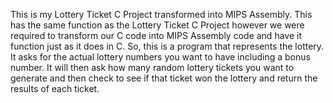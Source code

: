 This is my Lottery Ticket C Project transformed into MIPS Assembly. This has the same function as the Lottery Ticket C Project however we were required to transform our C code into MIPS Assembly code and have it function just as it does in C. So, this is a program that represents the lottery. It asks for the actual lottery numbers you want to have including a bonus number. It will then ask how many random lottery tickets you want to generate and then check to see if that ticket won the lottery and return the results of each ticket.
